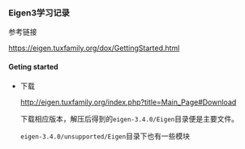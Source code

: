 ### Eigen3学习记录

参考链接

https://eigen.tuxfamily.org/dox/GettingStarted.html



#### Geting started

- 下载

  http://eigen.tuxfamily.org/index.php?title=Main_Page#Download

  下载相应版本，解压后得到的`eigen-3.4.0/Eigen`目录便是主要文件。

  `eigen-3.4.0/unsupported/Eigen`目录下也有一些模块